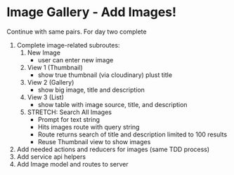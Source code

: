 Image Gallery - Add Images!
===

Continue with same pairs. For day two complete

1. Complete image-related subroutes:
    1. New Image
        * user can enter new image
    1. View 1 (Thumbnail)
        * show true thumbnail (via cloudinary) plust title
    1. View 2 (Gallery)
        * show big image, title and description
    1. View 3 (List)
        * show table with image source, title, and description
    1. STRETCH: Search All Images
        * Prompt for text string
        * Hits images route with query string
        * Route returns search of title and description limited to 100 results
        * Reuse Thumbnail view to show images
1. Add needed actions and reducers for images (same TDD process)
1. Add service api helpers
1. Add Image model and routes to server